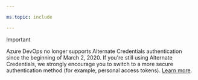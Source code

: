 ```yaml
--- 

ms.topic: include 

--- 
```


>[!IMPORTANT] 
> Azure DevOps no longer supports Alternate Credentials authentication since the beginning of March 2, 2020. If you're still using Alternate Credentials, we strongly encourage you to switch to a more secure authentication method (for example, personal access tokens). [Learn more](https://devblogs.microsoft.com/devops/azure-devops-will-no-longer-support-alternate-credentials-authentication/).
                                                                                        
